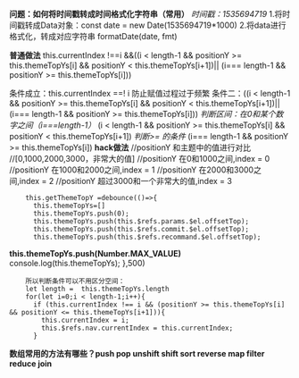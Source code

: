 **问题：如何将时间戳转成时间格式化字符串（常用）**
*时间戳：1535694719*
1.将时间戳转成Data对象：const date = new Date(1535694719*1000)
2.将data进行格式化，转成对应字符串
formatDate(date, fmt)

**普通做法**
this.currentIndex !==i &&((i < length-1 && positionY >= this.themeTopYs[i] && positionY < this.themeTopYs[i+1])||
(i=== length-1 && positionY >= this.themeTopYs[i]))

条件成立：this.currentIndex ==! i   防止赋值过程过于频繁
条件二：((i < length-1 && positionY >= this.themeTopYs[i] && positionY < this.themeTopYs[i+1])||
(i=== length-1 && positionY >= this.themeTopYs[i]))
*判断区间：在0和某个数字之间（i===length-1）*
(i < length-1 && positionY >= this.themeTopYs[i] && positionY < this.themeTopYs[i+1])
*判断>= 的条件*
(i=== length-1 && positionY >= this.themeTopYs[i])
**hack做法**
    //positionY 和主题中的值进行对比
        //[0,1000,2000,3000，非常大的值]
        //positionY 在0和1000之间,index = 0
        //positionY 在1000和2000之间,index = 1
        //positionY 在2000和3000之间,index = 2
        //positionY 超过3000和一个非常大的值,index = 3

        this.getThemeTopY =debounce(()=>{
          this.themeTopYs=[]
          this.themeTopYs.push(0);
          this.themeTopYs.push(this.$refs.params.$el.offsetTop);
          this.themeTopYs.push(this.$refs.commit.$el.offsetTop);
          this.themeTopYs.push(this.$refs.recommand.$el.offsetTop);
  ******this.themeTopYs.push(Number.MAX_VALUE)******
          console.log(this.themeTopYs);
        },500)
        
        
        所以判断条件可以不用区分空间：
        let length =  this.themeTopYs.length
        for(let i=0;i < length-1;i++){
          if (this.currentIndex !== i && (positionY >= this.themeTopYs[i] && positionY <= this.themeTopYs[i+1])){
            this.currentIndex = i;
            this.$refs.nav.currentIndex = this.currentIndex;
          }


**数组常用的方法有哪些？push pop unshift shift sort reverse map filter reduce join**